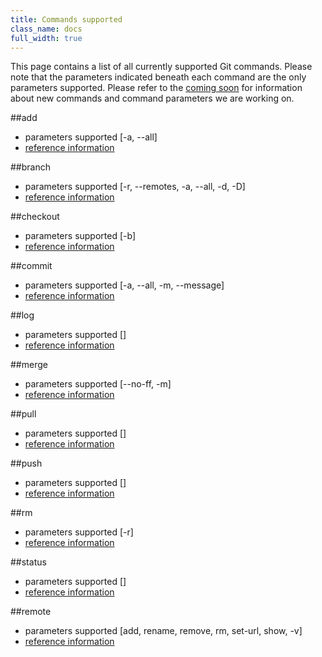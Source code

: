 ```yaml
---
title: Commands supported
class_name: docs
full_width: true
---
```


This page contains a list of all currently supported Git commands. Please note that the parameters indicated beneath each command are the only parameters supported. Please refer to the [coming soon](/docs/git/coming) for information about new commands and command parameters we are working on.

##add
- parameters supported [-a, --all]
- [reference information](http://git-scm.com/docs/git-add)

##branch
- parameters supported [-r, --remotes, -a, --all, -d, -D]
- [reference information](http://git-scm.com/docs/git-branch)

##checkout
- parameters supported [-b]
- [reference information](http://git-scm.com/docs/git-checkout)

##commit
- parameters supported [-a, --all, -m, --message]
- [reference information](http://git-scm.com/docs/git-commit)

##log
- parameters supported []
- [reference information](http://git-scm.com/docs/git-log)

##merge
- parameters supported [--no-ff, -m]
- [reference information](http://git-scm.com/docs/git-merge)

##pull
- parameters supported []
- [reference information](http://git-scm.com/docs/git-pull)

##push
- parameters supported []
- [reference information](http://git-scm.com/docs/git-push)

##rm
- parameters supported [-r]
- [reference information](http://git-scm.com/docs/git-rm)

##status
- parameters supported []
- [reference information](http://git-scm.com/docs/git-status)

##remote
- parameters supported [add, rename, remove, rm, set-url, show, -v]
- [reference information](http://git-scm.com/docs/git-remote)

